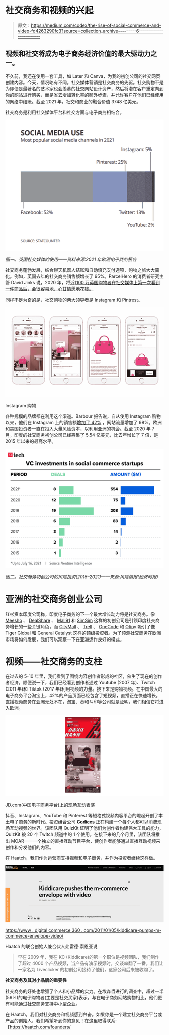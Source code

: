 # 社交商务和视频的兴起

> 原文：<https://medium.com/codex/the-rise-of-social-commerce-and-video-fd4263290fc3?source=collection_archive---------6----------------------->

## 视频和社交将成为电子商务经济价值的最大驱动力之一。

不久前，我还在使用一套工具，如 Later 和 Canva，为我的初创公司的社交网页创建内容。今天，情况略有不同。社交媒体营销是社交商务的先驱。社交购物不是为即便是最著名的艺术家也会羡慕的社交网站设计资产，然后将潜在客户重定向到你的网站进行购买，而是省去增加转化率的额外步骤，并允许客户在他们已经使用的网络中结账。截至 2021 年，社交和商业的融合价值 3748 亿美元。

社交商务是利用社交媒体平台和社交方面与电子商务相结合。

![](img/c72b1532966bedf2a4650f363dc9efae.png)

*图一。英国社交媒体的使用——资料来源:2021 年欧洲电子商务报告*

社交商务蓬勃发展，结合聊天机器人结账和自动填充支付选项，购物之旅大大简化。例如，英国去年的社交商务销售额增长了 95%。ParcelHero 的消费者研究主管 David Jinks 说，2020 年，将近[1100 万英国购物者在社交媒体上第一次看到一件商品后，会很容易地、心甘情愿地花钱。](https://www.business-money.com/announcements/lockdown-leads-to-a-95-sales-increase-in-social-commerce/)

同样不足为奇的是，社交购物的两大领导者是 Instagram 和 Pintrest。

![](img/2f136172731ac8eb9d008279098f3682.png)

Instagram 购物

各种规模的品牌都在利用这个渠道。Barbour 报告说，自从使用 Instagram 购物以来，他们在 Instagram 上的销售额[增加了 42%](https://pattern.com/uk/blog/how-social-shopping-on-instagram-and-pinterest-drive-ecommerce-sales/) ，网站流量增加了 98%。欧洲和美国投资者一直在投入大量风险资本，以利用亚洲的机会。截至 2020 年 7 月，印度的社交商务初创公司已经筹集了 5.54 亿美元，比去年增长了 7 倍，是 2015 年以来的最高水平。

![](img/de57ec7bdf55ec296a40686727a84bc9.png)

*图二。社交商务初创公司的风险投资(2015–2021)——来源:风险情报(经济时报)*

# 亚洲的社交商务创业公司

红杉资本印度公司称，印度电子商务的下一个最大增长动力将是社交商务。像 [Meesho](https://meesho.com/) 、 [DealShare](https://www.dealshare.in/) 、 [Mall91](https://www.mall91.com/) 和 [SimSim](https://simsim.in/en/home) 这样的初创公司是引领印度社交商务增长的一些关键角色，而 [CityMall](https://www.citymall.com.mm/) 、 [Trell](https://trell.co/) 、 [OneCode](https://www.onecode.in/) 和 [Otipy](https://www.otipy.com/) 吸引了像 Tiger Global 和 General Catalyst 这样的顶级投资者。为了预测社交商务在欧洲市场将如何发展，我们可以观察一下在亚洲运作良好的模式。

# 视频——社交商务的支柱

在过去的 5-10 年里，我们看到了围绕内容创作者形成的社区，催生了现在的创作者经济。顺便说一下，我们已经看到创作者通过 Youtube (2007 年)、Twitch (2011 年)和 Tiktok (2017 年)利用视频的力量。接下来是购物视频。在中国最大的电子商务平台淘宝上，42%的产品页面已经包含了短视频，直播正在快速增长。直播视频商务在亚洲无处不在，淘宝、葵和斗印等公司就是证明，我们相信它将进入欧洲。

![](img/6caa7b6bd76f99fd087df2be9da2676f.png)

JD.com(中国电子商务平台)上的现场互动表演

抖音、Instagram、YouTube 和 Pinterest 等短格式视频内容平台的崛起开创了本土电子商务的新时代。投资组合公司 [**Codices**](https://www.linkedin.com/company/codices/) 正在构建一个每个人都可以消费现场互动视频的世界。该团队用 QuizKit 证明了他们为创作者构建伟大工具的能力，QuizKit 被 20 个 Twitch 频道中的 1 个使用。在接下来的几个月里，该团队将推出 MOAR——一个独立的直播互动节目平台，使创作者能够通过直播互动视频来创作和分发他们的内容。

在 Haatch，我们作为运营商支持视频和电子商务，并作为投资者继续这样做。

![](img/9d357b50007822e64fa50f16b21ae21d.png)

[https://www . digital commerce 360 . com/2011/01/05/kiddicare-pumps-m-commerce-envelope-video/](https://www.digitalcommerce360.com/2011/01/05/kiddicare-pushes-m-commerce-envelope-video/)

Haatch 的联合创始人兼合伙人弗雷德·索恩亚说

> 早在 2009 年，我在 KC (Kiddicare)的第一个职位是视频团队，我们制作了超过 4000 个产品视频，当产品有演示视频时，交谈率翻了一番。我们让一家名为 Liveclicker 的初创公司接待了他们，这家公司后来被收购了。

**社交商务及其对小品牌的重要性**

社交商务的好处也增强了个人和小品牌的实力。在埃森哲进行的调查中，超过一半(59%)的电子购物者(主要是社交买家)表示，与在电子商务网站购物相比，他们更有可能通过社交商务支持中小型企业。

在 Haatch，我们对社交商务和视频感到兴奋。如果你是一个建立社交商务平台或产品的创始人，我们希望听到你的意见！在这里取得联系:【https://haatch.com/founders/ 